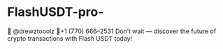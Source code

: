 # FlashUSDT-pro-
💬 @drewztooolz 📲+1 (770) 666–2531 Don’t wait — discover the future of crypto transactions with Flash USDT today!
